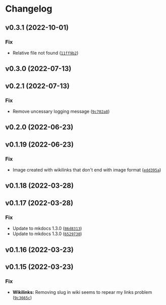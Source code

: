 # Changelog

<!--next-version-placeholder-->

## v0.3.1 (2022-10-01)
### Fix
* Relative file not found ([`11ff9b2`](https://github.com/Lisandra-dev/mkdocs-ezlinked-plugin/commit/11ff9b2468004876ca20cbec688843c0d0d8e1b5))

## v0.3.0 (2022-07-13)


## v0.2.1 (2022-07-13)
### Fix
* Remove uncessary logging message ([`9c702a8`](https://github.com/Mara-Li/mkdocs-ezlinked-plugin/commit/9c702a849ef577ee8dad766b04355ae95e41310c))

## v0.2.0 (2022-06-23)


## v0.1.19 (2022-06-23)
### Fix
* Image created with wikilinks that don't end with image format ([`edd395a`](https://github.com/Mara-Li/mkdocs-ezlinked-plugin/commit/edd395afe84e2c56f275fe3543cc2f63ed3ea4f8))

## v0.1.18 (2022-03-28)


## v0.1.17 (2022-03-28)
### Fix
* Update to mkdocs 1.3.0 ([`86d8313`](https://github.com/Mara-Li/mkdocs-ezlinked-plugin/commit/86d83132d8c3967e2fa7f89df7647d5393695648))
* Update to mkdocs 1.3.0 ([`6529730`](https://github.com/Mara-Li/mkdocs-ezlinked-plugin/commit/652973032718f9f2f49c837461762d4c1a88fe8e))

## v0.1.16 (2022-03-23)


## v0.1.15 (2022-03-23)
### Fix
* **Wikilinks:** Removing slug in wiki seems to repear my links problem ([`9c3665c`](https://github.com/Mara-Li/mkdocs-ezlinks-plugin/commit/9c3665c6657f6956f06668bde131c4ee8320272f))
